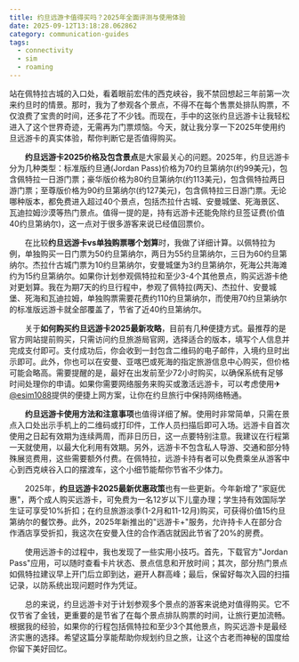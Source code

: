 ```yaml
---
title: 约旦远游卡值得买吗？2025年全面评测与使用体验
date: 2025-09-12T13:18:28.062862
category: communication-guides
tags:
  - connectivity
  - sim
  - roaming
---
```


站在佩特拉古城的入口处，看着眼前宏伟的西克峡谷，我不禁回想起三年前第一次来约旦时的情景。那时，我为了参观各个景点，不得不在每个售票处排队购票，不仅浪费了宝贵的时间，还多花了不少钱。而现在，手中的这张约旦远游卡让我轻松进入了这个世界奇迹，无需再为门票烦恼。今天，就让我分享一下2025年使用约旦远游卡的真实体验，帮你判断它是否值得购买。

　　**约旦远游卡2025价格及包含景点**是大家最关心的问题。2025年，约旦远游卡分为几种类型：标准版约旦通(Jordan Pass)价格为70约旦第纳尔(约99美元)，包含佩特拉一日游门票；豪华版价格为80约旦第纳尔(约113美元)，包含佩特拉两日游门票；至尊版价格为90约旦第纳尔(约127美元)，包含佩特拉三日游门票。无论哪种版本，都免费进入超过40个景点，包括杰拉什古城、安曼城堡、死海景区、瓦迪拉姆沙漠等热门景点。值得一提的是，持有远游卡还能免除约旦签证费(价值40约旦第纳尔)，这一点对于很多游客来说已经值回票价。

　　在比较**约旦远游卡vs单独购票哪个划算**时，我做了详细计算。以佩特拉为例，单独购买一日门票为50约旦第纳尔，两日为55约旦第纳尔，三日为60约旦第纳尔。杰拉什古城门票为10约旦第纳尔，安曼城堡为3约旦第纳尔，死海公共海滩约为15约旦第纳尔。如果你计划参观佩特拉和至少3-4个其他景点，购买远游卡绝对更划算。我在为期7天的约旦行程中，参观了佩特拉(两天)、杰拉什、安曼城堡、死海和瓦迪拉姆，单独购票需要花费约110约旦第纳尔，而使用70约旦第纳尔的标准版远游卡就全部覆盖了，节省了近40约旦第纳尔。

　　关于**如何购买约旦远游卡2025最新攻略**，目前有几种便捷方式。最推荐的是官方网站提前购买，只需访问约旦旅游局官网，选择适合的版本，填写个人信息并完成支付即可。支付成功后，你会收到一封包含二维码的电子邮件，入境约旦时出示即可。此外，你也可以在安曼、亚喀巴或死海的指定旅游信息中心购买，但价格可能会略高。需要提醒的是，最好在出发前至少72小时购买，以确保系统有足够时间处理你的申请。如果你需要网络服务来购买或激活远游卡，可以考虑使用✈[@esim1088](https://t.me/s/esim1088)提供的便捷上网方案，让你在约旦旅行中保持网络畅通。

　　**约旦远游卡使用方法和注意事项**也值得详细了解。使用时非常简单，只需在景点入口处出示手机上的二维码或打印件，工作人员扫描后即可入场。远游卡自首次使用之日起有效期为连续两周，而非日历日，这一点要特别注意。我建议在行程第一天就使用，以最大化利用有效期。另外，远游卡不包含私人导游、交通和部分特殊展览费用，这些需要额外付费。在佩特拉，远游卡持有者可以免费乘坐从游客中心到西克峡谷入口的摆渡车，这个小细节能帮你节省不少体力。

　　2025年，**约旦远游卡2025最新优惠政策**也有一些更新。今年新增了"家庭优惠"，两个成人购买远游卡，可免费为一名12岁以下儿童办理；学生持有效国际学生证可享受10%折扣；在约旦旅游淡季(1-2月和11-12月)购买，可获得价值15约旦第纳尔的餐饮券。此外，2025年新推出的"远游卡+"服务，允许持卡人在部分合作酒店享受折扣，我这次在安曼入住的合作酒店就因此节省了20%的房费。

　　使用远游卡的过程中，我也发现了一些实用小技巧。首先，下载官方"Jordan Pass"应用，可以随时查看卡片状态、景点信息和开放时间；其次，部分热门景点如佩特拉建议早上开门后立即到达，避开人群高峰；最后，保留好每次入园的扫描记录，以防系统出现问题时作为凭证。

　　总的来说，约旦远游卡对于计划参观多个景点的游客来说绝对值得购买。它不仅节省了金钱，更重要的是节省了在每个景点排队购票的时间，让旅行更加流畅。根据我的经验，如果你的行程包括佩特拉和至少3个其他景点，购买远游卡是最经济实惠的选择。希望这篇分享能帮助你规划约旦之旅，让这个古老而神秘的国度给你留下美好回忆。
